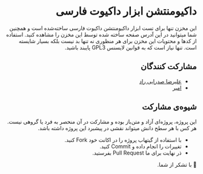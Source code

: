 <div dir="rtl">

# داکیومنتشن ابزار داکیوت فارسی

این مخزن تنها برای تست ابزار داکیومنتشن داکیوت فارسی ساخته‌شده است و همچنین شما میتوانید در این آدرس صفحه ساخته شده توسط این مخزن را مشاهده کنید. استفاده از کد‌ها و محتویات این مخزن برای هر منظوری نه تنها بد نیست بلکه بسیار شایسته است. تنها نیاز است که به قوانین لایسنس GPL3 پایبند باشید.

## مشارکت کنندگان

- [علیرضا صدرایی راد](https://github.com/sadraiiali)
- [امیر](https://github.com/amkyp)


## شیوه‌ی مشارکت

این پروژه، پروژه‌ای آزاد و متن‌باز بوده و مشارکت در آن منحصر به فرد یا   گروهی نیست. هر کس با هر سطح دانش میتواند نقشی در پیشبرد این پروژه داشته  باشد.

- با استفاده از گیتهاب پروژه را در اکانت خود Fork کنید.
- تغییرات را انجام داده و Commit کنید.
- ذر نهایت برای ما Pull Request بفرستید.

🌹 با تشکر از شما.

</div>